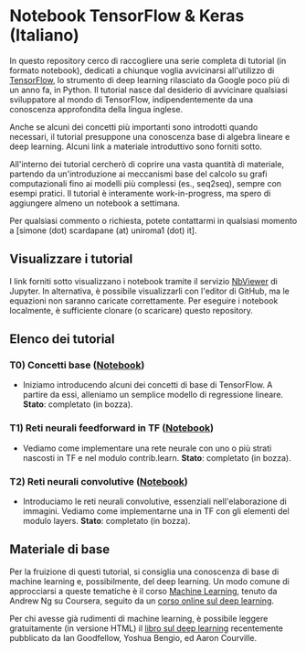 # Notebook TensorFlow & Keras (Italiano)

In questo repository cerco di raccogliere una serie completa di tutorial (in formato notebook), dedicati a chiunque voglia avvicinarsi all'utilizzo di [TensorFlow](https://www.tensorflow.org/), lo strumento di deep learning rilasciato da Google poco più di un anno fa, in Python. Il tutorial nasce dal desiderio di avvicinare qualsiasi sviluppatore al mondo di TensorFlow, indipendentemente da una conoscenza approfondita della lingua inglese.

Anche se alcuni dei concetti più importanti sono introdotti quando necessari, il tutorial presuppone una conoscenza base di algebra lineare e deep learning. Alcuni link a materiale introduttivo sono forniti sotto.

All'interno dei tutorial cercherò di coprire una vasta quantità di materiale, partendo da un'introduzione ai meccanismi base del calcolo su grafi computazionali fino ai modelli più complessi (es., seq2seq), sempre con esempi pratici. Il tutorial è interamente work-in-progress, ma spero di aggiungere almeno un notebook a settimana.

Per qualsiasi commento o richiesta, potete contattarmi in qualsiasi momento a [simone (dot) scardapane (at) uniroma1 (dot) it].

## Visualizzare i tutorial
I link forniti sotto visualizzano i notebook tramite il servizio [NbViewer](https://nbviewer.jupyter.org/) di Jupyter. In alternativa, è possibile visualizzarli con l'editor di GitHub, ma le equazioni non saranno caricate correttamente. Per eseguire i notebook localmente, è sufficiente clonare (o scaricare) questo repository.

## Elenco dei tutorial

### T0) Concetti base ([Notebook](https://nbviewer.jupyter.org/github/ispamm/tensorflow-tutorial/blob/master/0-Concetti-base.ipynb))
  + Iniziamo introducendo alcuni dei concetti di base di TensorFlow. A partire da essi, alleniamo un semplice modello di regressione    lineare.
  **Stato**: completato (in bozza).

### T1) Reti neurali feedforward in TF ([Notebook](https://nbviewer.jupyter.org/github/ispamm/tensorflow-tutorial/blob/master/1-Reti-neurali-feedforward.ipynb))
  + Vediamo come implementare una rete neurale con uno o più strati nascosti in TF e nel modulo contrib.learn.
  **Stato**: completato (in bozza).
  
### T2) Reti neurali convolutive ([Notebook](https://nbviewer.jupyter.org/github/ispamm/tensorflow-tutorial/blob/master/2-Reti-neurali-convolutive.ipynb))
  + Introduciamo le reti neurali convolutive, essenziali nell'elaborazione di immagini. Vediamo come implementarne una in TF con gli elementi del modulo layers. **Stato**: completato (in bozza).

## Materiale di base
Per la fruizione di questi tutorial, si consiglia una conoscenza di base di machine learning e, possibilmente, del deep learning. Un modo comune di approcciarsi a queste tematiche è il corso [Machine Learning](https://www.coursera.org/learn/machine-learning), tenuto da Andrew Ng su Coursera, seguito da un [corso online sul deep learning](https://www.udacity.com/course/deep-learning--ud730).

Per chi avesse già rudimenti di machine learning, è possibile leggere gratuitamente (in versione HTML) il [libro sul deep learning](http://www.deeplearningbook.org/) recentemente pubblicato da Ian Goodfellow, Yoshua Bengio, ed Aaron Courville.
